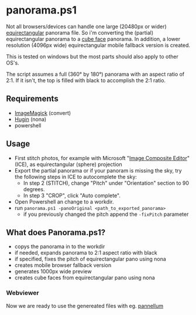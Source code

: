 # panorama.ps1
Not all browsers/devices can handle one large (20480px or wider) [equirectangular](https://wiki.panotools.org/Equirectangular_Projection) panorama file.
So i'm converting the (partial) equirectangular panorama to a [cube face](https://wiki.panotools.org/Cubic_Projection) panorama.
In addition, a lower resolution (4096px wide) equirectangular mobile fallback version is created.

This is tested on windows but the most parts should also apply to other OS's.

The script assumes a full (360° by 180°) panorama with an aspect ratio of 2:1. 
If it isn't, the top is filled with black to accomplish the 2:1 ratio.

## Requirements
  * [ImageMagick](http://www.imagemagick.org/script/download.php#windows) (convert)
  * [Hugin](http://hugin.sourceforge.net/) (nona)
  * powershell

## Usage
  - First stitch photos, for example with Microsoft "[Image Composite Editor](https://www.microsoft.com/en-us/research/product/computational-photography-applications/image-composite-editor/)" (ICE), as equirectangular (sphere) projection
  - Export the partial panorama or if your panoram is missing the sky, try the following steps in ICE to autocomplete the sky:
    - In step 2 (STITCH), change "Pitch" under "Orientation" section to 90 degrees. 
    - In step 3 "CROP", click "Auto complete".
  - Open Powershell an change to a workdir.
  - run ```panorama.ps1 -panoOriginal <path_to_exported_panorama>```
    - if you previously changed the pitch append the ```-fixPitch``` parameter 

## What does Panorama.ps1?
  - copys the panorama in to the workdir
  - if needed, expands panorama to 2:1 aspect ratio with black
  - if specified, fixes the pitch of equirectangular pano using nona
  - creates mobile browser fallback version
  - generates 1000px wide preview
  - creates cube faces from equirectangular pano using nona

### Webviewer
Now we are ready to use the genereated files with eg. [pannellum](https://pannellum.org)
